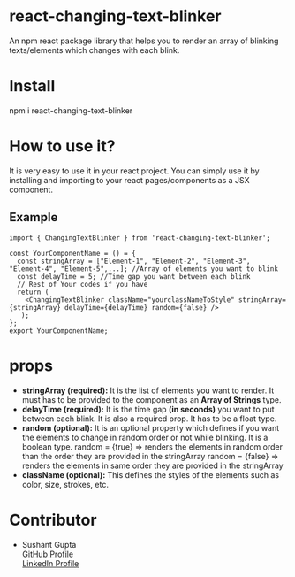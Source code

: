 # react-changing-text-blinker
An npm react package library that helps you to render an array of blinking texts/elements which changes with each blink.

# Install
npm i react-changing-text-blinker

# How to use it?
It is very easy to use it in your react project. You can simply use it by installing and importing to your react pages/components as a JSX component.

## Example
```
import { ChangingTextBlinker } from 'react-changing-text-blinker';

const YourComponentName = () = {
  const stringArray = ["Element-1", "Element-2", "Element-3", "Element-4", "Element-5",...]; //Array of elements you want to blink
  const delayTime = 5; //Time gap you want between each blink
  // Rest of Your codes if you have
  return (
    <ChangingTextBlinker className="yourclassNameToStyle" stringArray={stringArray} delayTime={delayTime} random={false} />
   );
};
export YourComponentName;
```

# props
* **stringArray (required):**
  It is the list of elements you want to render. It must has to be provided to the component as an **Array of Strings** type.
* **delayTime (required):**
  It is the time gap **(in seconds)** you want to put between each blink. It is also a required prop. It has to be a float type.
* **random (optional):**
  It is an optional property which defines if you want the elements to change in random order or not while blinking. It is a boolean type.
  random = {true} => renders the elements in random order than the order they are provided in the stringArray
  random = {false} => renders the elements in same order they are provided in the stringArray
* **className (optional):**
  This defines the styles of the elements such as color, size, strokes, etc.
  
# Contributor
  - Sushant Gupta <br />
    [GitHub Profile](https://github.com/sushantcode) <br />
    [LinkedIn Profile](https://www.linkedin.com/in/sushantgupta2016/) 
